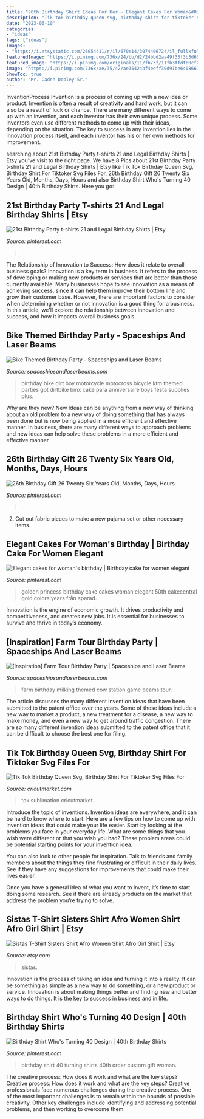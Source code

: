 ```yaml
---
title: "26th Birthday Shirt Ideas For Her ~ Elegant Cakes For Woman&#039;s Birthday"
description: "Tik tok birthday queen svg, birthday shirt for tiktoker svg files for"
date: "2023-06-10"
categories:
- "ideas"
tags: ["ideas"]
images:
- "https://i.etsystatic.com/26054411/r/il/670e14/3074406724/il_fullxfull.3074406724_lisl.jpg"
featuredImage: "https://i.pinimg.com/736x/24/bb/d2/24bbd2aa49f33f3b3d652caa1d742ddf--birthday-shirts-th-birthday.jpg"
featured_image: "https://i.pinimg.com/originals/11/fb/3f/11fb3ffdf60cf04aa2c9a235be70d18b.jpg"
image: "https://i.pinimg.com/736x/ae/35/42/ae35424bf4eeff30d91be640866114f9.jpg"
ShowToc: true
author: "Mr. Caden Dooley Sr."
---
```



InventionProcess
Invention is a process of coming up with a new idea or product. Invention is often a result of creativity and hard work, but it can also be a result of luck or chance. There are many different ways to come up with an invention, and each inventor has their own unique process. Some inventors even use different methods to come up with their ideas, depending on the situation. The key to success in any invention lies in the innovation process itself, and each inventor has his or her own methods for improvement.

	

		
searching about 21st Birthday Party t-shirts 21 and Legal Birthday Shirts | Etsy you've visit to the right page. We have 8 Pics about 21st Birthday Party t-shirts 21 and Legal Birthday Shirts | Etsy like Tik Tok Birthday Queen Svg, Birthday Shirt For Tiktoker Svg Files For, 26th Birthday Gift 26 Twenty Six Years Old, Months, Days, Hours and also Birthday Shirt Who&#039;s Turning 40 Design | 40th Birthday Shirts. Here you go:
		
    
## 21st Birthday Party T-shirts 21 And Legal Birthday Shirts | Etsy

<img loading=lazy src="https://i.pinimg.com/736x/ae/35/42/ae35424bf4eeff30d91be640866114f9.jpg" onerror="this.onerror=null;this.src='https://tse3.mm.bing.net/th?id=OIP.NGK4RxVDnm6nWLpCK6OKmwHaF3&amp;pid=15.1';" alt="21st Birthday Party t-shirts 21 and Legal Birthday Shirts | Etsy">

_Source: pinterest.com_

>. 

	

The Relationship of Innovation to Success: How does it relate to overall business goals?
Innovation is a key term in business. It refers to the process of developing or making new products or services that are better than those currently available. Many businesses hope to see innovation as a means of achieving success, since it can help them improve their bottom line and grow their customer base. However, there are important factors to consider when determining whether or not innovation is a good thing for a business. In this article, we'll explore the relationship between innovation and success, and how it impacts overall business goals.

    
## Bike Themed Birthday Party - Spaceships And Laser Beams

<img loading=lazy src="http://spaceshipsandlaserbeams.com/wp-content/uploads/2015/09/dirt-bike-birthday-party-ideas.jpg" onerror="this.onerror=null;this.src='https://tse1.mm.bing.net/th?id=OIP.NiHNz_h--5_9SAYwVLI17AHaLH&amp;pid=15.1';" alt="Bike Themed Birthday Party - Spaceships and Laser Beams">

_Source: spaceshipsandlaserbeams.com_

>birthday bike dirt boy motorcycle motocross bicycle ktm themed parties got dirtbike bmx cake para anniversaire boys festa supplies plus. 

	

Why are they new?
New Ideas can be anything from a new way of thinking about an old problem to a new way of doing something that has always been done but is now being applied in a more efficient and effective manner. In business, there are many different ways to approach problems and new ideas can help solve these problems in a more efficient and effective manner.

    
## 26th Birthday Gift 26 Twenty Six Years Old, Months, Days, Hours

<img loading=lazy src="https://i.pinimg.com/originals/11/fb/3f/11fb3ffdf60cf04aa2c9a235be70d18b.jpg" onerror="this.onerror=null;this.src='https://tse3.mm.bing.net/th?id=OIP.v2wQfce90sWYweHdGiQCZAAAAA&amp;pid=15.1';" alt="26th Birthday Gift 26 Twenty Six Years Old, Months, Days, Hours">

_Source: pinterest.com_

>. 

	

2. Cut out fabric pieces to make a new pajama set or other necessary items.

    
## Elegant Cakes For Woman&#039;s Birthday | Birthday Cake For Women Elegant

<img loading=lazy src="https://i.pinimg.com/originals/07/6e/de/076ede64ea1d2c8c395eb2f32d4bb90f.jpg" onerror="this.onerror=null;this.src='https://tse1.mm.bing.net/th?id=OIP.2DUDE9-MnIFypfE-2sSibwHaKI&amp;pid=15.1';" alt="Elegant cakes for woman&#039;s birthday | Birthday cake for women elegant">

_Source: pinterest.com_

>golden princess birthday cake cakes woman elegant 50th cakecentral gold colors years från sparad. 

	

Innovation is the engine of economic growth. It drives productivity and competitiveness, and creates new jobs. It is essential for businesses to survive and thrive in today’s economy.

    
## [Inspiration] Farm Tour Birthday Party | Spaceships And Laser Beams

<img loading=lazy src="http://spaceshipsandlaserbeams.com/wp-content/uploads/2015/09/farm_birthday_party_game_milking_cow.jpg" onerror="this.onerror=null;this.src='https://tse2.mm.bing.net/th?id=OIP.4lIu-_XxfljHt8lnVO6uEwHaFj&amp;pid=15.1';" alt="[Inspiration] Farm Tour Birthday Party | Spaceships and Laser Beams">

_Source: spaceshipsandlaserbeams.com_

>farm birthday milking themed cow station game beams tour. 

	

The article discusses the many different invention ideas that have been submitted to the patent office over the years. Some of these ideas include a new way to market a product, a new treatment for a disease, a new way to make money, and even a new way to get around traffic congestion. There are so many different invention ideas submitted to the patent office that it can be difficult to choose the best one for filing.

    
## Tik Tok Birthday Queen Svg, Birthday Shirt For Tiktoker Svg Files For

<img loading=lazy src="https://cricutmarket.com/wp-content/uploads/2021/06/Tik-Tok-Birthday-Queen-Svg-BD26062021HB15-1536x1536.png" onerror="this.onerror=null;this.src='https://tse1.mm.bing.net/th?id=OIP.0apVkhK1kAINpGp4bMHm3AHaHa&amp;pid=15.1';" alt="Tik Tok Birthday Queen Svg, Birthday Shirt For Tiktoker Svg Files For">

_Source: cricutmarket.com_

>tok sublimation cricutmarket. 

	

Introduce the topic of inventions.
Invention ideas are everywhere, and it can be hard to know where to start. Here are a few tips on how to come up with invention ideas that could make your life easier.
Start by looking at the problems you face in your everyday life. What are some things that you wish were different or that you wish you had? These problem areas could be potential starting points for your invention idea.

You can also look to other people for inspiration. Talk to friends and family members about the things they find frustrating or difficult in their daily lives. See if they have any suggestions for improvements that could make their lives easier.

Once you have a general idea of what you want to invent, it’s time to start doing some research. See if there are already products on the market that address the problem you’re trying to solve.

    
## Sistas T-Shirt Sisters Shirt Afro Women Shirt Afro Girl Shirt | Etsy

<img loading=lazy src="https://i.etsystatic.com/26054411/r/il/670e14/3074406724/il_fullxfull.3074406724_lisl.jpg" onerror="this.onerror=null;this.src='https://tse1.mm.bing.net/th?id=OIP.nOVZi3p26GlC-zBzzpPbfAHaE8&amp;pid=15.1';" alt="Sistas T-Shirt Sisters Shirt Afro Women Shirt Afro Girl Shirt | Etsy">

_Source: etsy.com_

>sistas. 

	

Innovation is the process of taking an idea and turning it into a reality. It can be something as simple as a new way to do something, or a new product or service. Innovation is about making things better and finding new and better ways to do things. It is the key to success in business and in life.

    
## Birthday Shirt Who&#039;s Turning 40 Design | 40th Birthday Shirts

<img loading=lazy src="https://i.pinimg.com/736x/24/bb/d2/24bbd2aa49f33f3b3d652caa1d742ddf--birthday-shirts-th-birthday.jpg" onerror="this.onerror=null;this.src='https://tse1.mm.bing.net/th?id=OIP.CtEZ6S3eCHVQBFREtdebfwHaHa&amp;pid=15.1';" alt="Birthday Shirt Who&#039;s Turning 40 Design | 40th Birthday Shirts">

_Source: pinterest.com_

>birthday shirt 40 turning shirts 40th order custom gift woman. 

	

The creative process: How does it work and what are the key steps?
Creative process: How does it work and what are the key steps?
Creative professionals face numerous challenges during the creative process. One of the most important challenges is to remain within the bounds of possible creativity. Other key challenges include identifying and addressing potential problems, and then working to overcome them.

